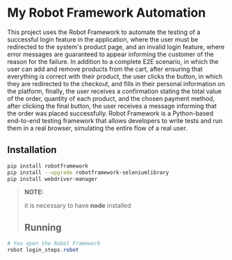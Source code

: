 # My Robot Framework Automation

This project uses the Robot Framework to automate the testing of a successful login feature in the application, where the user must be redirected to the system's product page, and an invalid login feature, where error messages are guaranteed to appear informing the customer of the reason for the failure. In addition to a complete E2E scenario, in which the user can add and remove products from the cart, after ensuring that everything is correct with their product, the user clicks the button, in which they are redirected to the checkout, and fills in their personal information on the platform, finally, the user receives a confirmation stating the total value of the order, quantity of each product, and the chosen payment method, after clicking the final button, the user receives a message informing that the order was placed successfully.
Robot Framework is a Python-based end-to-end testing framework that allows developers to write tests and run them in a real browser, simulating the entire flow of a real user.

## Installation
```bash
pip install robotframework
pip install --upgrade robotframework-seleniumlibrary
pip install webdriver-manager
```
> **NOTE:**
>
> it is necessary to have **node** installed
>
> ## Running
```powershell
# You open the Robot Framework 
robot login_steps.robot

```
